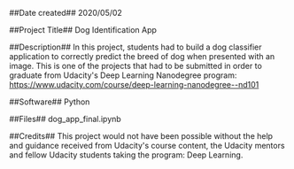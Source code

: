 ##Date created##
2020/05/02

##Project Title##
Dog Identification App

##Description##
In this project, students had to build a dog classifier application to correctly predict the breed of dog when presented with an image. This is one of the projects that had to be submitted in order to graduate from Udacity's Deep Learning Nanodegree program: https://www.udacity.com/course/deep-learning-nanodegree--nd101

##Software##
Python

##Files##
dog_app_final.ipynb

##Credits##
This project would not have been possible without the help and guidance received from Udacity's course content, the Udacity mentors and fellow Udacity students taking the program: Deep Learning.